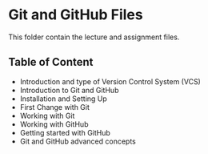 # Git and GitHub Files

This folder contain the lecture and assignment files.

## Table of Content

- Introduction and type of Version Control System (VCS)
- Introduction to Git and GitHub
- Installation and Setting Up
- First Change with Git
- Working with Git
- Working with GitHub
- Getting started with GitHub
- Git and GitHub advanced concepts

